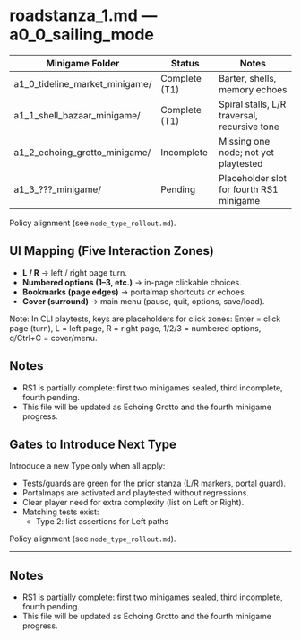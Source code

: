 # roadstanza_1.md — a0_0_sailing_mode

| Minigame Folder                 | Status        | Notes                                      |
|---------------------------------|---------------|--------------------------------------------|
| a1_0_tideline_market_minigame/  | Complete (T1) | Barter, shells, memory echoes              |
| a1_1_shell_bazaar_minigame/     | Complete (T1) | Spiral stalls, L/R traversal, recursive tone|
| a1_2_echoing_grotto_minigame/   | Incomplete    | Missing one node; not yet playtested       |
| a1_3_???_minigame/              | Pending       | Placeholder slot for fourth RS1 minigame   |


Policy alignment (see `node_type_rollout.md`).

## UI Mapping (Five Interaction Zones)

- **L / R** → left / right page turn.
- **Numbered options (1–3, etc.)** → in-page clickable choices.
- **Bookmarks (page edges)** → portalmap shortcuts or echoes.
- **Cover (surround)** → main menu (pause, quit, options, save/load).

Note: In CLI playtests, keys are placeholders for click zones:
Enter = click page (turn), L = left page, R = right page, 1/2/3 = numbered options, q/Ctrl+C = cover/menu.

## Notes

- RS1 is partially complete: first two minigames sealed, third incomplete, fourth pending.
- This file will be updated as Echoing Grotto and the fourth minigame progress.


## Gates to Introduce Next Type

Introduce a new Type only when all apply:

- Tests/guards are green for the prior stanza (L/R markers, portal guard).
- Portalmaps are activated and playtested without regressions.
- Clear player need for extra complexity (list on Left or Right).
- Matching tests exist:
  - Type 2: list assertions for Left paths

Policy alignment (see `node_type_rollout.md`).

---

## Notes

- RS1 is partially complete: first two minigames sealed, third incomplete, fourth pending.
- This file will be updated as Echoing Grotto and the fourth minigame progress.
